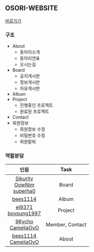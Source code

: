 ## OSORI-WEBSITE

[바로가기](http://hyosori.org)

### 구조

- About
  - 동아리소개
  - 동아리연표
  - 오시는길
- Board
  - 공지게시판
  - 정보게시판
  - 자유게시판
- Album
- Project
  - 진행중인 프로젝트
  - 완료된 프로젝트
- Contact
- 회원정보
  - 회원정보 수정
  - 비밀번호 수정
  - 회원탈퇴

### 역할분담  

|                    인원                    |       Task       |
| :--------------------------------------: | :--------------: |
| [Sikurity](https://github.com/Sikurity) <br> [OowNim](https://github.com/OowNim) <br> [superha0](https://github.com/superha0) |      Board       |
| [bees1114](https://github.com/bees1114) | Album |
| [el9371](https://github.com/el9371) <br> [boyoung1997](https://github.com/boyoung1997) |     Project      |
| [96ycho](https://github.com/96ycho) <br> [CameliaOvO](https://github.com/CameliaOvO) | Member, Contact  |
| [bees1114](https://github.com/bees1114) <br> [CameliaOvO](https://github.com/CameliaOvO) | About |







